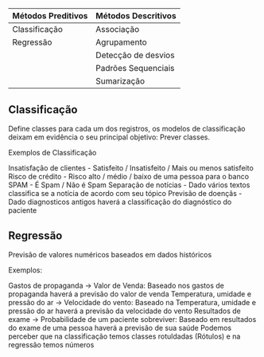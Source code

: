 ## 

| Métodos Preditivos | Métodos Descritivos |
|----------|----------|
| Classificação  | Associação  |
| Regressão  | Agrupamento  |
|   | Detecção de desvios  |
|   | Padrões Sequenciais  |
|   | Sumarização  |



## Classificação

Define classes para cada um dos registros, os modelos de classificação deixam em evidência o seu principal objetivo: Prever classes. 

Exemplos de Classificação

Insatisfação de clientes - Satisfeito / Insatisfeito / Mais ou menos satisfeito
Risco de crédito - Risco alto / médio / baixo de uma pessoa para o banco
SPAM - É Spam / Não é Spam
Separação de notícias - Dado vários textos classifica se a notícia de acordo com seu tópico
Previsão de doençãs - Dado diagnosticos antigos haverá a classificação do diagnóstico do paciente 

## Regressão 

Previsão de valores numéricos baseados em dados históricos

Exemplos:

Gastos de propaganda -> Valor de Venda: Baseado nos gastos de propaganda haverá a previsão do valor de venda
Temperatura, umidade e pressão do ar -> Velocidade do vento: Baseado na Temperatura, umidade e pressão do ar haverá a previsão da velocidade do vento
Resultados de exame -> Probabilidade de um paciente sobreviver: Baseado em resultados do exame de uma pessoa haverá a previsão de sua saúde 
Podemos perceber que na classificação temos classes rotuldadas (Rótulos) e na regressão temos números